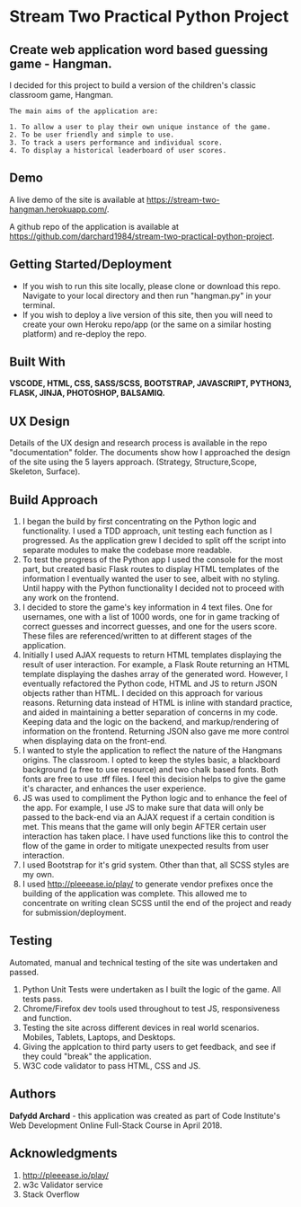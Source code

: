 # Stream Two Practical Python Project
 
## Create web application word based guessing game - Hangman.

I decided for this project to build a version of the children's classic classroom game, Hangman.
	
	The main aims of the application are: 
		
	1. To allow a user to play their own unique instance of the game.
	2. To be user friendly and simple to use.
	3. To track a users performance and individual score.
	4. To display a historical leaderboard of user scores.

## Demo

A live demo of the site is available at https://stream-two-hangman.herokuapp.com/. 

A github repo of the application is available at https://github.com/darchard1984/stream-two-practical-python-project.

## Getting Started/Deployment

* If you wish to run this site locally, please clone or download this repo. Navigate to your local directory and then run "hangman.py" in your terminal.
* If you wish to deploy a live version of this site, then you will need to create your own Heroku repo/app (or the same on a similar hosting platform) and re-deploy the repo.

## Built With 

**VSCODE, HTML, CSS, SASS/SCSS, BOOTSTRAP, JAVASCRIPT, PYTHON3, FLASK, JINJA, PHOTOSHOP, BALSAMIQ.**

## UX Design

Details of the UX design and research process is available in the repo "documentation" folder. The documents show how I approached the design of the site using the 5 layers approach. (Strategy, Structure,Scope, Skeleton, Surface). 

## Build Approach

1. I began the build by first concentrating on the Python logic and functionality. I used a TDD approach, unit testing each function as I progressed. As the application grew I decided to split off the script into separate modules to make the codebase more readable.
2. To test the progress of the Python app I used the console for the most part, but created basic Flask routes to display HTML templates of the information I eventually wanted the user to see, albeit with no styling. Until happy with the Python functionality I decided not to proceed with any work on the frontend.
3. I decided to store the game's key information in 4 text files. One for usernames, one with a list of 1000 words, one for in game tracking of correct guesses and incorrect guesses, and one for the users score. These files are referenced/written to at different stages of the application.
4. Initially I used AJAX requests to return HTML templates displaying the result of user interaction. For example, a Flask Route returning an HTML template displaying the dashes array of the generated word. However, I eventually refactored the Python code, HTML and JS to return JSON objects rather than HTML. I decided on this approach for various reasons. Returning data instead of HTML is inline with standard practice, and aided in maintaining a better separation of concerns in my code. Keeping data and the logic on the backend, and markup/rendering of information on the frontend. Returning JSON also gave me more control when displaying data on the front-end. 
5. I wanted to style the application to reflect the nature of the Hangmans origins. The classroom. I opted to keep the styles basic, a blackboard background (a free to use resource) and two chalk based fonts. Both fonts are free to use .tff files. I feel this decision helps to give the game it's character, and enhances the user experience. 
6. JS was used to compliment the Python logic and to enhance the feel of the app. For example, I use JS to make sure that data will only be passed to the back-end via an AJAX request if a certain condition is met. This means that the game will only begin AFTER certain user interaction has taken place. I have used functions like this to control the flow of the game in order to mitigate unexpected results from user interaction.
7. I used Bootstrap for it's grid system. Other than that, all SCSS styles are my own.
8. I used http://pleeease.io/play/ to generate vendor prefixes once the building of the application was complete. This allowed me to concentrate on writing clean SCSS until the end of the project and ready for submission/deployment.

## Testing

Automated, manual and technical testing of the site was undertaken and passed. 

1. Python Unit Tests were undertaken as I built the logic of the game. All tests pass.
2. Chrome/Firefox dev tools used throughout to test JS, responsiveness and function.
3. Testing the site across different devices in real world scenarios. Mobiles, Tablets, Laptops, and Desktops.
4. Giving the applcation to third party users to get feedback, and see if they could "break" the application.
5. W3C code validator to pass HTML, CSS and JS. 

## Authors

**Dafydd Archard** - this application was created as part of Code Institute's Web Development Online Full-Stack Course in April 2018.

## Acknowledgments

1. http://pleeease.io/play/
2. w3c Validator service
3. Stack Overflow







